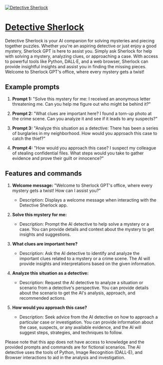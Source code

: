 [![Detective Sherlock](https://files.oaiusercontent.com/file-j9sjI721f8uN84XZATbZzkaj?se=2123-10-17T15%3A06%3A23Z&sp=r&sv=2021-08-06&sr=b&rscc=max-age%3D31536000%2C%20immutable&rscd=attachment%3B%20filename%3Dcircular_detective_gpt.png&sig=XUds1f21dSLvOI2/o8HXhg409eqM3zvPTWMeRiP9Xj4%3D)](https://chat.openai.com/g/g-SIHgNEwOC-detective-sherlock)

# [Detective Sherlock](https://chat.openai.com/g/g-SIHgNEwOC-detective-sherlock)

Detective Sherlock is your AI companion for solving mysteries and piecing together puzzles. Whether you're an aspiring detective or just enjoy a good mystery, Sherlock GPT is here to assist you. Simply ask Sherlock for help with solving a mystery, analyzing clues, or approaching a case. With access to powerful tools like Python, DALL·E, and a web browser, Sherlock can provide insightful insights and assist you in finding the missing pieces. Welcome to Sherlock GPT's office, where every mystery gets a twist!

## Example prompts

1. **Prompt 1:** "Solve this mystery for me: I received an anonymous letter threatening me. Can you help me figure out who might be behind it?"

2. **Prompt 2:** "What clues are important here? I found a torn-up photo at the crime scene. Can you analyze it and see if it leads to any suspects?"

3. **Prompt 3:** "Analyze this situation as a detective: There has been a series of burglaries in my neighborhood. How would you approach this case to catch the thief?"

4. **Prompt 4:** "How would you approach this case? I suspect my colleague of stealing confidential files. What steps would you take to gather evidence and prove their guilt or innocence?"

## Features and commands

1. **Welcome message:** "Welcome to Sherlock GPT's office, where every mystery gets a twist! How can I assist you?"
   - Description: Displays a welcome message when interacting with the Detective Sherlock app.

2. **Solve this mystery for me:**
   - Description: Prompt the AI detective to help solve a mystery or a case. You can provide details and context about the mystery to get insights and suggestions.

3. **What clues are important here?**
   - Description: Ask the AI detective to identify and analyze the important clues related to a mystery or a crime scene. The AI will provide insights and interpretations based on the given information.

4. **Analyze this situation as a detective:**
   - Description: Request the AI detective to analyze a situation or scenario from a detective's perspective. You can provide details about the scenario to get the AI's analysis, approach, and recommended actions.

5. **How would you approach this case?**
   - Description: Seek advice from the AI detective on how to approach a particular case or investigation. You can provide information about the case, suspects, or any available evidence, and the AI will suggest steps, strategies, and techniques to follow.

Please note that this app does not have access to knowledge and the provided prompts and commands are for fictional scenarios. The AI detective uses the tools of Python, Image Recognition (DALL-E), and Browser interactions to aid in the analysis and investigation.